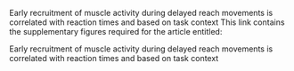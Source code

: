 Early recruitment of muscle activity during delayed reach movements is correlated with reaction times and based on task context
This link contains the supplementary figures required for the article entitled:

Early recruitment of muscle activity during delayed reach movements is correlated with reaction times and based on task context
